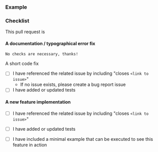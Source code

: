 <!-- 
Thanks for opening a pull request to Prefect! We've got a few requests to help us review contributions:

- Make sure that your title neatly summarizes the proposed changes.
- Provide a short overview of the change and the value it adds.
- Share an example to help us understand the change in user experience.
- Confirm that you've done common tasks so we can give a timely review.

Happy engineering!
-->

### Example
<!-- Share an example of the change in action. A code blurb is best if applicable. -->

### Checklist
<!-- These boxes may be checked after opening the pull request. Delete sections that do not apply. -->

This pull request is

#### A documentation / typographical error fix
	No checks are necessary, thanks!

A short code fix

- [ ] I have referenced the related issue by including "closes `<link to issue>`"  
    -  If no issue exists, please create a bug report issue
- [ ] I have added or updated tests

#### A new feature implementation

- [ ] I have referenced the related issue by including "closes `<link to issue>`"
- [ ] I have added or updated tests
- [ ] I have included a minimal example that can be executed to see this feature in action


